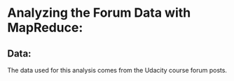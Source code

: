 # Analyzing the Forum Data with MapReduce:

## Data:
The data used for this analysis comes from the Udacity course forum posts.
